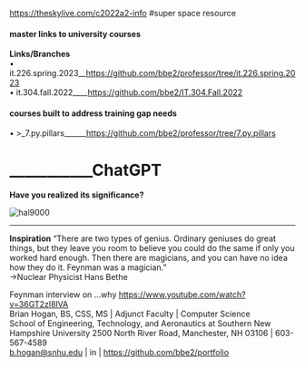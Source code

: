 https://theskylive.com/c2022a2-info #super space resource  

#### master links to university courses<please advise of broken links>  

**Links/Branches**  
• it.226.spring.2023__https://github.com/bbe2/professor/tree/it.226.spring.2023  
• it.304.fall.2022____https://github.com/bbe2/IT.304.Fall.2022  

#### **courses built to address training gap needs**  
• >_7.py.pillars______https://github.com/bbe2/professor/tree/7.py.pillars  
 
# ___________ChatGPT  
**Have you realized its significance?**  
 
![hal9000](https://user-images.githubusercontent.com/59778456/218209079-232d8f04-bb9a-4843-a6a1-d8cdf25a19fd.png)


---------------------
**Inspiration**
“There are two types of genius. Ordinary geniuses do great things, but they leave you room to believe you could do the same if only you worked hard enough.  Then there are magicians, and you can have no idea how they do it. Feynman was a magician.”  
->Nuclear Physicist Hans Bethe  
 
Feynman interview on …why  https://www.youtube.com/watch?v=36GT2zI8lVA  
Brian Hogan, BS, CSS, MS | Adjunct Faculty | Computer Science   
School of Engineering, Technology, and Aeronautics at Southern New Hampshire University 
2500 North River Road, Manchester, NH 03106 | 603-567-4589   
b.hogan@snhu.edu | in | https://github.com/bbe2/portfolio
